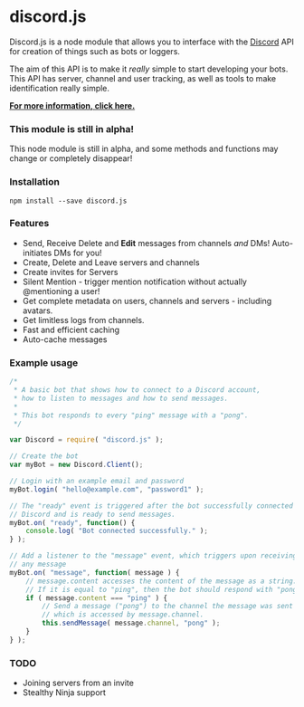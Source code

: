 # discord.js
Discord.js is a node module that allows you to interface with the [Discord](https://discordapp.com/) API for creation of things such as bots or loggers.

The aim of this API is to make it *really* simple to start developing your bots. This API has server, channel and user tracking, as well as tools to make identification really simple.

**[For more information, click here.](https://github.com/hydrabolt/discord.js/wiki)**

### This module is still in alpha!

This node module is still in alpha, and some methods and functions may change or completely disappear!

### Installation
``npm install --save discord.js``

### Features

* Send, Receive Delete and **Edit** messages from channels _and_ DMs! Auto-initiates DMs for you!
* Create, Delete and Leave servers and channels
* Create invites for Servers
* Silent Mention - trigger mention notification without actually @mentioning a user!
* Get complete metadata on users, channels and servers - including avatars.
* Get limitless logs from channels.
* Fast and efficient caching
* Auto-cache messages

### Example usage
```js
/*
 * A basic bot that shows how to connect to a Discord account,
 * how to listen to messages and how to send messages.
 *
 * This bot responds to every "ping" message with a "pong".
 */

var Discord = require( "discord.js" );

// Create the bot
var myBot = new Discord.Client();

// Login with an example email and password
myBot.login( "hello@example.com", "password1" );

// The "ready" event is triggered after the bot successfully connected to
// Discord and is ready to send messages.
myBot.on( "ready", function() {
	console.log( "Bot connected successfully." );
} );

// Add a listener to the "message" event, which triggers upon receiving
// any message
myBot.on( "message", function( message ) {
	// message.content accesses the content of the message as a string.
	// If it is equal to "ping", then the bot should respond with "pong".
	if ( message.content === "ping" ) {
		// Send a message ("pong") to the channel the message was sent in,
		// which is accessed by message.channel.
		this.sendMessage( message.channel, "pong" );
	}
} );
```
### TODO
* Joining servers from an invite
* Stealthy Ninja support
